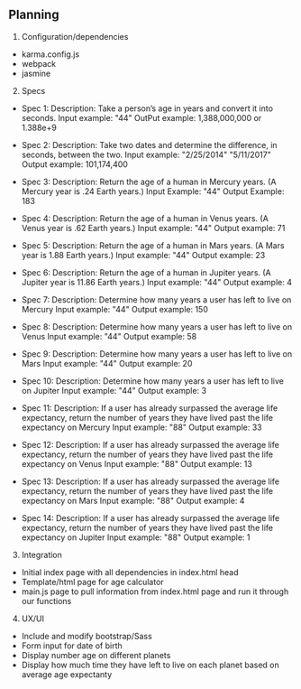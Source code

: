 ## Planning

1. Configuration/dependencies
  * karma.config.js
  * webpack
  * jasmine

2. Specs

  * Spec 1: Description: Take a person’s age in years and convert it into seconds.
            Input example: "44"
            OutPut example: 1,388,000,000 or 1.388e+9

  * Spec 2: Description: Take two dates and determine the difference, in seconds, between the two.
            Input example: "2/25/2014" "5/11/2017"
            Output example: 101,174,400

  * Spec 3: Description: Return the age of a human in Mercury years. (A Mercury year is .24 Earth years.)
            Input Example: "44"
            Output Example: 183

  * Spec 4: Description: Return the age of a human in Venus years. (A Venus year is .62 Earth years.)
            Input example: "44"
            Output example: 71

  * Spec 5: Description: Return the age of a human in Mars years. (A Mars year is 1.88 Earth years.)
            Input example: "44"
            Output example: 23

  * Spec 6: Description: Return the age of a human in Jupiter years. (A Jupiter year is 11.86 Earth years.)
            Input example: "44"
            Output example: 4

  * Spec 7: Description: Determine how many years a user has left to live on Mercury
            Input example: "44"
            Output example: 150

  * Spec 8: Description: Determine how many years a user has left to live on Venus
            Input example: "44"
            Output example: 58

  * Spec 9: Description: Determine how many years a user has left to live on Mars
            Input example: "44"
            Output example: 20

  * Spec 10: Description: Determine how many years a user has left to live on Jupiter
            Input example: "44"
            Output example: 3

  * Spec 11: Description: If a user has already surpassed the average life expectancy, return the number of years they have lived past the life expectancy on Mercury
            Input example: "88"
            Output example: 33

  * Spec 12: Description: If a user has already surpassed the average life expectancy, return the number of years they have lived past the life expectancy on Venus
            Input example: "88"
            Output example: 13

  * Spec 13: Description: If a user has already surpassed the average life expectancy, return the number of years they have lived past the life expectancy on Mars
            Input example: "88"
            Output example: 4

  * Spec 14: Description: If a user has already surpassed the average life expectancy, return the number of years they have lived past the life expectancy on Jupiter
            Input example: "88"
            Output example: 1

3. Integration
  * Initial index page with all dependencies in index.html head
  * Template/html page for age calculator
  * main.js page to pull information from index.html page and run it through our functions

4. UX/UI
  * Include and modify bootstrap/Sass
  * Form input for date of birth
  * Display number age on different planets
  * Display how much time they have left to live on each planet based on average age expectanty
